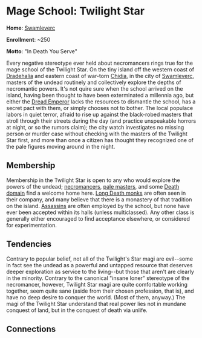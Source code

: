 # Mage School: Twilight Star
**Home**: [Swamleverc](/Cities/Swamleverc.md)

**Enrollment**: ~250

**Motto**: "In Death You Serve"

Every negative stereotype ever held about necromancers rings true for the mage school of the Twilight Star. On the tiny island off the western coast of [Dradehalia](/Nations/Dradehalia.md) and eastern coast of war-torn [Chidia](/Geography/Chidia.md), in the city of [Swamleverc](/Cities/Swamleverc.md), masters of the undead routinely and collectively explore the depths of necromantic powers. It's not quire sure when the school arrived on the island, having been thought to have been exterminated a millennia ago, but either the [Dread Emperor](/People/DreadEmperor.md) lacks the resources to dismantle the school, has a secret pact with them, or simply chooses not to bother. The local populace labors in quiet terror, afraid to rise up against the black-robed masters that stroll through their streets during the day (and practice unspeakable horrors at night, or so the rumors claim); the city watch investigates no missing person or murder case without checking with the masters of the Twilight Star first, and more than once a citizen has thought they recognized one of the pale figures moving around in the night. 

## Membership
Membership in the Twilight Star is open to any who would explore the powers of the undead; [necromancers](/Classes/Wizard/Necromancy.md), [pale masters](/Classes/PaleMaster.md), and some [Death domain](/Classes/Cleric/Death.md) find a welcome home here. [Long Death monks](/Classes/Monk/LongDeath.md) are often seen in their company, and many believe that there is a monastery of that tradition on the island. [Assassins](/Classes/Rogue/Assassin.md) are often employed by the school, but none have ever been accepted within its halls (unless multiclassed). Any other class is generally either encouraged to find acceptance elsewhere, or considered for experimentation.

## Tendencies
Contrary to popular belief, not all of the Twilight's Star magi are evil--some in fact see the undead as a powerful and untapped resource that deserves deeper exploration as service to the living--but those that aren't are clearly in the minority. Contrary to the canonical "insane loner" stereotype of the necromancer, however, Twilight Star magi are quite comfortable working together, seem quite sane (aside from their chosen profession, that is), and have no deep desire to conquer the world. (Most of them, anyway.) The magi of the Twilight Star understand that real power lies not in mundane conquest of land, but in the conquest of death via unlife.

## Connections

